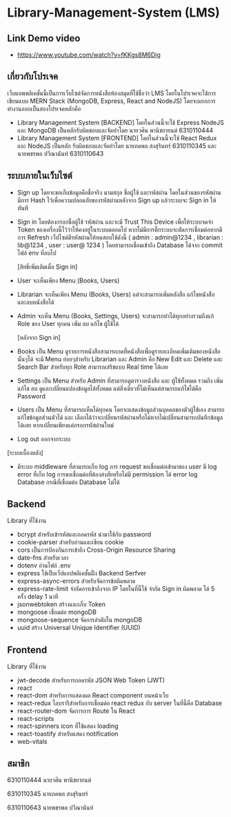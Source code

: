 # Library-Management-System (LMS)
## Link Demo video
- https://www.youtube.com/watch?v=fKKgs8M6Dig
## เกี่ยวกับโปรเจค
เว็บแอพพลิเคชั่นนี้เป็นการเว็บไซต์จัดการหนังสือห้องสมุดที่ใช้ชื่อว่า LMS โดยในโปรเจคจะใช้การเขียนแบบ MERN Stack (MongoDB, Express, React and NodeJS) โดยจะแยกการทำงานออกเป็นสองโปรเจคหลักคือ 
- Library Management System [BACKEND] โดยในส่วนนี้จะใช้ Express NodeJS และ MongoDB เป็นหลักรับผิดชอบและจัดทำโดย นายวศิน พานิชยายนต์ 6310110444
- Library Management System [FRONTEND] โดยในส่วนนี้จะใช้ React Redux และ NodeJS เป็นหลัก รับผิดชอบและจัดทำโดย นายภคพล สงสุรินทร์ 6310110345 และ นายพชรพล ปวีณานันท์ 6310110643


## ระบบภายในเว็บไซต์
- Sign up  โดยจะขอเก็บข้อมูลคือชื่อจริง นามสกุล ชื่อผู้ใช้ และรหัสผ่าน โดยในส่วนของรหัสผ่าน มีการ Hash ไว้เพื่อความปลอดภัยของรหัสผ่านหลังจาก Sign up แล้วระบบจะ Sign in ให้ทันที
- Sign in โดยต้องกรอกชื่อผู้ใช้ รหัสผ่าน และจะมี Trust This Device เพื่อให้ระบบจดจำ Token ของเครื่องนี้ไว้ว่าให้คงอยู่ในระบบตลอดไป หากไม่มีการติ๊กระบบจะตัดการเชื่อมต่อหากมีการ Refresh เว็ปไซต์มีรหัสผ่านให้ทดสอบใช้ดังนี้ ( admin : admin@1234 , librarian : lib@1234 , user : user@ 1234 ) โดยสามารถเชื่อมเข้าถึง Database ได้จาก commit ไฟล์ env ที่ลบไป

    [สิทธิ์เพิ่มเติมเมื่อ Sign in]
- User จะเห็นเพียง Menu ฺ(Books, Users)
- Librarian จะเห็นเพียง Menu (Books, Users) แต่จะสามารถเพิ่มหลังสือ แก้ไขหนังสือ และลบหนังสือได้
- Admin จะเห็น Menu (Books, Settings, Users) จะสามารถทำได้ทุกอย่างรวมถึงแก้ Role ของ User ทุกคน เพิ่ม ลบ แก้ไข ผู้ใช้ได้

    [หลังจาก Sign in]
- Books เป็น Menu ดูรายการหนังสือสามารถกดที่หนังสือเพื่อดูรายละเอียดเพิ่มเติมของหนังสือนั้นๆได้ จะมี Menu ย่อยๆสำหรับ Librarian และ Admin คือ New Edit และ Delete และ Search Bar สำหรับทุก Role สามารถเสริชแบบ Real time ได้เลย
- Settings เป็น Menu สำหรับ Admin ที่สามารถดูตารางหนังสือ และ ผู้ใช้ทั้งหมด รวมถึง เพิ่ม แก้ไข ลบ ดูและเปลี่ยนแปลงข้อมูลได้ทั้งหมด แต่สิ่งเดียวที่ไม่เห็นแต่สามารถแก้ไขได้คือ Password
- Users เป็น Menu ที่สามารถเห็นได้ทุกคน โดยจะแสดงข้อมูลส่วนบุคคลของตัวผู้ใช้เอง สามารถแก้ไขข้อมูลส่วนตัวได้ และ เลือกได้ว่าจะเปลี่ยนรหัสผ่านหรือไม่หากไม่เปลี่ยนสามารถบันทึกข้อมูลได้เลย หากเปลี่ยนเพียงแค่กรอกรหัสผ่านใหม่
- Log out ออกจากระบบ

[ระบบเบื้องหลัง]

-   มีระบบ middleware ที่สามารถเก็บ log การ request ขอเชื่อมต่อเข้ามาของ user มี log error ที่เก็บ log การขอเชื่อมต่อที่ต้องสงสัยหรือไม่มี permission ได้ error log Database กรณีที่เชื่อมต่อ Database ไม่ได้

## Backend
Library ที่ใช้งาน

- bcrypt สำหรับเข้ารหัสและถอดรหัส นำมาใช้กับ password
- cookie-parser สำหรับอ่านและเขียน cookie 
- cors เป็นการป้องกันการเข้าถึง Cross-Origin Resource Sharing
- date-fns สำหรับเวลา
- dotenv อ่านไฟล์ .env
- express ใช้เป็บเว็ปแอปพลิเคชั้นฝั่ง Backend Serfver
- express-async-errors สำหรับจัดการข้อผิดพลาด
- express-rate-limit จำกัดการเข้าถึงจาก IP โดยในที่นี้ใช้ จำกัด Sign in ผิดพลาด ได้ 5 ครั้ง delay 1 นาที
- jsonwebtoken สร้างและเก็บ Token
- mongoose เชื่อมต่อ mongoDB
- mongoose-sequence จัดการลำดับใน mongoDB
- uuid สร้าง Universal Unique Identifier (UUID)

## Frontend
Library ที่ใช้งาน

- jwt-decode สำหรับการถอดรหัส JSON Web Token (JWT)
- react
- react-dom สำหรับการแสดงผล React component บนหน้าเว็บ
- react-redux ไลบรารีสำหรับการเชื่อมต่อ react redux กับ server ในที่นี้คือ Database
- react-router-dom จัดการการ Route ใน React
- react-scripts
- react-spinners icon ที่ใช้แสดง loading
- react-toastify สำหรับแสดง notification
- web-vitals

## สมาชิก
6310110444 นายวศิน พานิชยายนต์

6310110345 นายภคพล สงสุรินทร์

6310110643 นายพชรพล ปวีณานันท์

